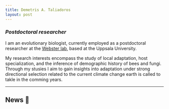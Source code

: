 ```yaml
---
title: Demetris A. Taliadoros
layout: post
---
```

### *Postdoctoral researcher*

I am an evolutionary biologist, currently employed as a postdoctoral researcher at the [Webster lab](https://www.websterlab.net), based at the Uppsala University.

My research interests encompass the study of local adaptation, host specialization, and the inference of demographic history of bees and fungi. Through my stusies I aim to gain insights into adaptation under strong directional selection related to the current climate change earth is called to takle in the comming years.


------------------------------------------------------------------------------------------------------

## News 📰


